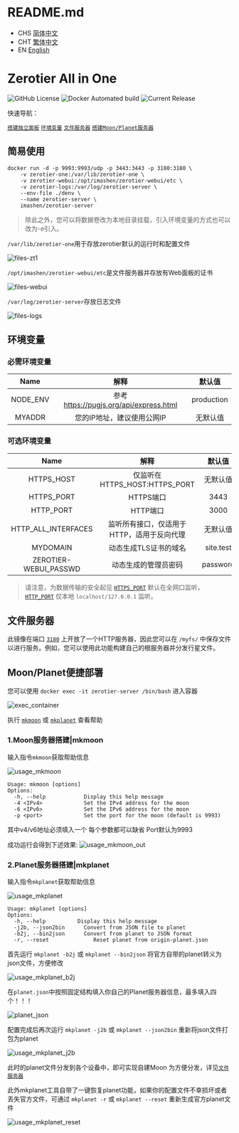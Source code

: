 # README.md
- CHS [简体中文](doc/README_CHS.md)
- CHT [繁体中文](doc/README_CHT.md)
- EN [English](doc/README_EN.md)


# Zerotier All in One

![GitHub License](https://img.shields.io/github/license/imashen/zerotier-server)
![Docker Automated build](https://img.shields.io/docker/automated/imashen/zerotier-server)
![Current Release](https://img.shields.io/github/v/release/imashen/zerotier-server.svg)

快速导航：

[`搭建独立面板`](#usage "Go to definition")
[`环境变量`](#env "Go to definition")
[`文件服务器`](#fileserver "Go to definition")
[`搭建Moon/Planet服务器`](#mkmoon "Go to definition")

## <a id="usage">简易使用</a>

```
docker run -d -p 9993:9993/udp -p 3443:3443 -p 3180:3180 \
    -v zerotier-one:/var/lib/zerotier-one \
    -v zerotier-webui:/opt/imashen/zerotier-webui/etc \
    -v zerotier-logs:/var/log/zerotier-server \
    --env-file ./denv \
    --name zerotier-server \
    imashen/zerotier-server
```
> 除此之外，您可以将数据卷改为本地目录挂载，引入环境变量的方式也可以改为-e引入。

`/var/lib/zerotier-one`用于存放zerotier默认的运行时和配置文件

![files-zt1](/doc/bash/files-zt1.png)

`/opt/imashen/zerotier-webui/etc`是文件服务器并存放有Web面板的证书

![files-webui](/doc/bash/files-webui.png)

`/var/log/zerotier-server`存放日志文件

![files-logs](/doc/bash/files-logs.png)

## <a id="env">环境变量</a>

### 必需环境变量

| Name | 解释 | 默认值 |
|:--------:|:--------:|:--------:|
| NODE_ENV | 参考 https://pugjs.org/api/express.html | production |
| MYADDR | 您的IP地址，建议使用公网IP | 无默认值 |

### 可选环境变量

| Name | 解释 | 默认值 |
|:--------:|:--------:|:--------:|
| HTTPS_HOST | 仅监听在 HTTPS_HOST:HTTPS_PORT | 无默认值 |
| <a id="https_port">HTTPS_PORT</a> | HTTPS端口 | 3443 |
| <a id="http_port">HTTP_PORT</a> | HTTP端口 | 3000 |
| HTTP_ALL_INTERFACES | 监听所有接口，仅适用于HTTP，适用于反向代理 | 无默认值 |
| MYDOMAIN | 动态生成TLS证书的域名 | site.test |
| ZEROTIER-WEBUI_PASSWD | 动态生成的管理员密码 | password |

> 请注意，为数据传输的安全起见 [`HTTPS_PORT`](#https_port "Go to definition") 默认在全网口监听，[`HTTP_PORT`](#http_port "Go to definition") 仅本地 `localhost/127.0.0.1` 监听。

## <a id="fileserver">文件服务器</a>

此镜像在端口 [`3180`](#usage "Go to definition") 上开放了一个HTTP服务器，因此您可以在 `/myfs/` 中保存文件以进行服务。例如，您可以使用此功能构建自己的根服务器并分发行星文件。


## Moon/Planet便捷部署

您可以使用 `docker exec -it zerotier-server /bin/bash` 进入容器

![exec_container](/doc/bash/exec_container.png)

执行 [`mkmoon`](#mkmoon "Go to definition") 或 [`mkplanet`](#mkplanet "Go to definition") 查看帮助


### <a id="mkmoon">1.Moon服务器搭建|mkmoon</a>
输入指令`mkmoon`获取帮助信息

![usage_mkmoon](/doc/bash/usage_mkmoon.png)

```
Usage: mkmoon [options]
Options:
  -h, --help            Display this help message
  -4 <IPv4>             Set the IPv4 address for the moon
  -6 <IPv6>             Set the IPv6 address for the moon
  -p <port>             Set the port for the moon (default is 9993)
```

其中v4/v6地址必须填入一个 每个参数都可以缺省 Port默认为9993

成功运行会得到下述效果:
![usage_mkmoon_out](/doc/bash/usage_mkmoon_out.png)


### <a id="mkplanet">2.Planet服务器搭建|mkplanet</a>
输入指令`mkplanet`获取帮助信息

![usage_mkplanet](/doc/bash/usage_mkplanet.png)

```
Usage: mkplanet [options]
Options:
  -h, --help          Display this help message
  -j2b, --json2bin      Convert from JSON file to planet
  -b2j, --bin2json      Convert from planet to JSON format
  -r, --reset              Reset planet from origin-planet.json
```

首先运行 `mkplanet -b2j` 或 `mkplanet --bin2json` 将官方自带的planet转义为json文件，方便修改

![usage_mkplanet_b2j](/doc/bash/usage_mkplanet_b2j.png)

在`planet.json`中按照固定结构填入你自己的Planet服务器信息，最多填入四个！！！

![planet_json](/doc/bash/planet_json.png)

配置完成后再次运行 `mkplanet -j2b` 或 `mkplanet --json2bin` 重新将json文件打包为planet

![usage_mkplanet_j2b](/doc/bash/usage_mkplanet_j2b.png)

此时的planet文件分发到各个设备中，即可实现自建Moon
为方便分发，详见[`文件服务器`](#fileserver "Go to definition")

此外mkplanet工具自带了一键恢复planet功能，如果你的配置文件不幸损坏或者丢失官方文件，可通过 `mkplanet -r` 或 `mkplanet --reset` 重新生成官方planet文件

![usage_mkplanet_reset](/doc/bash/usage_mkplanet_reset.png)